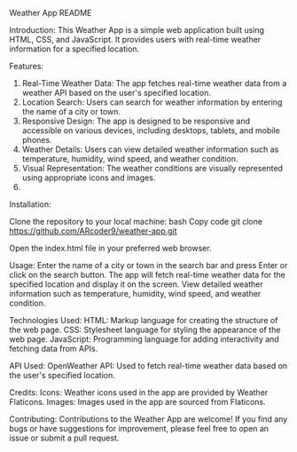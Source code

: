 
Weather App README

Introduction:
This Weather App is a simple web application built using HTML, CSS, and JavaScript. It provides users with real-time weather information for a specified location.

Features:
1. Real-Time Weather Data: The app fetches real-time weather data from a weather API based on the user's specified location.
2. Location Search: Users can search for weather information by entering the name of a city or town.
3. Responsive Design: The app is designed to be responsive and accessible on various devices, including desktops, tablets, and mobile phones.
4. Weather Details: Users can view detailed weather information such as temperature, humidity, wind speed, and weather condition.
5. Visual Representation: The weather conditions are visually represented using appropriate icons and images.
6. 
Installation:

Clone the repository to your local machine:
bash
Copy code
git clone https://github.com/ARcoder9/weather-app.git

Open the index.html file in your preferred web browser.

Usage:
Enter the name of a city or town in the search bar and press Enter or click on the search button.
The app will fetch real-time weather data for the specified location and display it on the screen.
View detailed weather information such as temperature, humidity, wind speed, and weather condition.

Technologies Used:
HTML: Markup language for creating the structure of the web page.
CSS: Stylesheet language for styling the appearance of the web page.
JavaScript: Programming language for adding interactivity and fetching data from APIs.

API Used:
OpenWeather API: Used to fetch real-time weather data based on the user's specified location.

Credits:
Icons: Weather icons used in the app are provided by Weather Flaticons.
Images: Images used in the app are sourced from Flaticons.

Contributing:
Contributions to the Weather App are welcome! If you find any bugs or have suggestions for improvement, please feel free to open an issue or submit a pull request.
